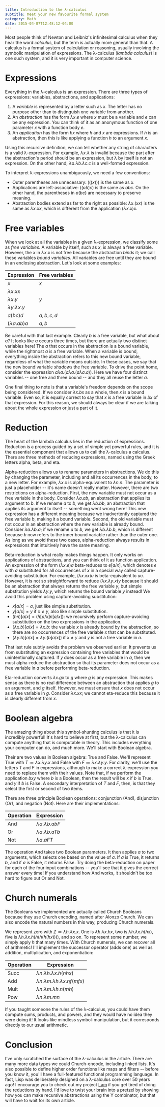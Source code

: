 ```yaml
---
title: Introduction to the λ-calculus
subtitle: Meet your new favourite formal system
category: Math
date: 2015-04-07T12:48:12-04:00
---
```


Most people think of Newton and Leibniz's infinitesimal calculus when they hear the word <i>calculus</i>, but the term is actually more general than that. A calculus is a formal system of calculation or reasoning, usually involving the symbolic manipulation of expressions. The λ-calculus (<dfn>lambda calculus</dfn>) is one such system, and it is very important in computer science.

# Expressions

Everything in the λ-calculus is an expression. There are three types of expressions: variables, abstractions, and applications:

1. A <dfn>variable</dfn> is represented by a letter such as $x$. The letter has no purpose other than to distinguish one variable from another.
2. An <dfn>abstraction</dfn> has the form $λx.e$ where $x$ must be a variable and $e$ can be any expression. You can think of it as an anonymous function of one parameter $x$ with a function body $e$.
3. An <dfn>application</dfn> has the form $hx$ where $h$ and $x$ are expressions. If $h$ is an abstraction, then this is like applying a function $h$ to an argument $x$.

Using this recursive definition, we can tell whether any string of characters is a valid λ-expression. For example, $λx.λ$ is invalid because the part after the abstraction's period should be an expression, but λ by itself is not an expression. On the other hand, $λa.λb.λc.c$ is a well-formed expression.

To interpret λ-expressions unambiguously, we need a few conventions:

- Outer parentheses are unnecessary: $(((x)))$ is the same as $x$.
- Applications are left-associative: $((ab)c)$ is the same as $abc$. On the other hand, the parentheses in $a(bc)$ are necessary to preserve meaning.
- Abstraction bodies extend as far to the right as possible: $λx.(xx)$ is the same as $λx.xx$, which is different from the application $(λx.x)x$.

# Free variables

When we look at all the variables in a given λ-expression, we classify some as <dfn>free variables</dfn>. A variable by itself, such as $x$, is always a free variable. However, the $x$ in $λx.x$ is not free because the abstraction <dfn>binds</dfn> it; we call these variables <dfn>bound variables</dfn>. All variables are free until they are bound in an enclosing abstraction. Let's look at some examples:

| Expression | Free variables |
| -----------| -------------- |
| $x$        | $x$            |
| $λx.xx$    |                |
| $λx.y$     | $y$            |
| $λy.λx.y$  |                |
| $a(bc)d$   | $a,b,c,d$      |
| $(λa.ab)a$ | $a,b$          |

Be careful with that last example. Clearly $b$ is a free variable, but what about $a$? It looks like $a$ occurs three times, but there are actually two distinct variables here! The $a$ that occurs in the abstraction is a bound variable, while the rightmost $a$ is a free variable. When a variable is bound, everything inside the abstraction refers to this new bound variable, regardless of what the variable means outside. In these cases, we say that the new bound variable <dfn>shadows</dfn> the free variable. To drive the point home, consider the expression $aλa.(aλa.(aλa.a))$. Here we have four distinct variables -- one free and three bound -- and they all reuse the letter $a$.

One final thing to note is that a variable's freedom depends on the scope being considered. If we consider $λx.bx$ as a whole, then $x$ is a bound variable. Even so, it is equally correct to say that $x$ is a free variable in $bx$ of that expression. For this reason, we should always be clear if we are talking about the whole expression or just a part of it.

# Reduction

The heart of the lambda calculus lies in the reduction of expressions. Reduction is a process guided by a set of simple yet powerful rules, and it is the essential component that allows us to call the λ-calculus a calculus. There are three methods of reducing expressions, named using the Greek letters alpha, beta, and eta.

Alpha-reduction allows us to rename parameters in abstractions. We do this by changing the parameter, including and all its occurrences in the body, to a new letter. For example, $λx.x$ is alpha-equivalent to $λn.n$. The parameter is just a placeholder -- it's name doesn't really matter. However, there are two restrictions on alpha-reduction. First, the new variable must not occur as a free variable in the body. Consider $λa.ab$, an abstraction that applies its argument to $b$. If we rename $a$ to $b$, we get $λb.bb$, an abstraction that applies its argument to itself -- something went wrong here! This new expression has a different meaning because we inadvertently captured the free variable $b$, making it a bound variable. Second, the old variable must not occur in an abstraction where the new variable is already bound. Consider $λa.λb.a$; if we rename $a$ to $b$, we get $λb.λb.b$, which is different because $b$ now refers to the inner bound variable rather than the outer one. As long as we avoid these two cases, alpha-reduction always results in expressions that intuitively have the same meaning.

Beta-reduction is what really makes things happen. It only works on applications of abstractions, and you can think of it as function application. An expression of the form $(λx.e)a$ beta-reduces to $e[a/x]$, which denotes $e$ with $a$ substituted for all occurrences of $x$ in a special way called capture-avoiding substitution. For example, $(λx.xx)u$ is beta-equivalent to $uu$. However, it is not so straightforward to reduce $(λx.λy.x)y$ because it should be an abstraction that always returns the free variable $y$, but simple substitution yields $λy.y$, which returns the bound variable $y$ instead! We avoid this problem using capture-avoiding substitution:

- $x[a/x] = a$, just like simple substitution.
- $y[a/x] = y$ if $x\ne y$, also like simple substitution.
- $(h n)[a/x] = (h[a/x] n[a/x])$: we recursively perform capture-avoiding substitution on the two expressions in the application.
- $(λx.b)[a/x] = λx.b$: the variable $x$ is already bound by the abstraction, so there are no occurrences of the free variable $x$ that can be substituted.
- $(λy.b)[a/x] = λy.(b[a/x])$ if $x\ne y$ and $y$ is not a free variable in $a$.

That last rule subtly avoids the problem we observed earlier. It prevents us from substituting an expression containing free variables that would be unintentionally captured. If $y$ does occur as a free variable in $a$, then we must alpha-reduce the abstraction so that its parameter does not occur as a free variable in $a$ before performing beta-reduction.

Eta-reduction converts $λx.gx$ to $g$ where $g$ is any expression. This makes sense as there is no real difference between an abstraction that applies $g$ to an argument, and $g$ itself. However, we must ensure that $x$ does not occur as a free variable in $g$. Consider $λx.xx$; we cannot eta-reduce this because it is clearly different from $x$.

# Boolean algebra

The amazing thing about this symbol-shunting calculus is that it is incredibly powerful! It's hard to believe at first, but the λ-calculus can compute anything that is computable in theory. This includes everything your computer can do, and much more. We'll start with Boolean algebra.

Their are two values in Boolean algebra: True and False. We'll represent True with $T\coloneqq λx.λy.x$ and False with $F\coloneqq λx.λy.y$. For clarity, we'll use the letters $T$ and $F$ in expressions, although to make a correct λ-expression you need to replace them with their values. Note that, if we perform the application $bxy$ where $b$ is a Boolean, then the result will be $x$ if $b$ is True, and $y$ if $b$ is False. A secondary interpretation of $T$ and $F$, then, is that they select the first or second of two items.

There are three principle Boolean operations: conjunction (And), disjunction (Or), and negation (Not). Here are their implementations:

| Operation | Expression  |
| --------- | ----------- |
| And       | $λa.λb.abF$ |
| Or        | $λa.λb.aTb$ |
| Not       | $λa.aFT$    |

The operation And takes two Boolean parameters. It then applies $a$ to two arguments, which selects one based on the value of $a$. If $a$ is True, it returns $b$, and if $a$ is False, it returns False. Try doing the beta-reduction on paper for each of the four input combinations -- you'll see that it gives the correct answer every time! If you understand how And works, it shouldn't be too hard to figure out Or and Not.

# Church numerals

The Booleans we implemented are actually called Church Booleans because they use Church encoding, named after Alonzo Church. We can also encode the natural numbers in this way, producing Church numerals.

We represent zero with $Z\coloneqq λh.λx.x$. One is $λh.λx.hx$, two is $λh.λx.h(hx)$, five is $λh.λx.h(h(h(h(hx))))$, and so on. To represent some number, we simply apply $h$ that many times. With Church numerals, we can recover all of arithmetic! I'll implement the successor operator (adds one) as well as addition, multiplication, and exponentiation:

| Operation | Expression            |
| --------- | --------------------- |
| Succ      | $λn.λh.λx.h(nhx)$     |
| Add       | $λn.λm.λh.λx.nf(mfx)$ |
| Mult      | $λn.λm.λh.n(mh)$      |
| Pow       | $λn.λm.mn$            |

If you taught someone the rules of the λ-calculus, you could have them compute sums, products, and powers, and they would have no idea they were doing it! It looks like mindless symbol-manipulation, but it corresponds directly to our usual arithmetic.

# Conclusion

I've only scratched the surface of the λ-calculus in the article. There are many more data types we could Church-encode, including linked lists. It's also possible to define higher order functions like maps and filters -- before you know it, you'll have a full-featured functional programming language. In fact, Lisp was deliberately designed on a λ-calculus core over 50 years ago! I encourage you to check out my project [Lam][lam] if you get tired of doing the reductions by hand. I'd love to twist your brain into a pretzel by showing how you can make recursive abstractions using the Y combinator, but that will have to wait for its own article.

[lam]: https://github.com/mk12/lam
